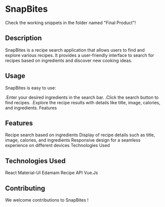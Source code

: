 # SnapBites

Check the working snippets in the folder named "Final Product"!

## Description

SnapBites is a recipe search application that allows users to find and explore various recipes. It provides a user-friendly interface to search for recipes based on ingredients and discover new cooking ideas.

## Usage

SnapBites is easy to use:

.Enter your desired ingredients in the search bar.
.Click the search button to find recipes.
.Explore the recipe results with details like title, image, calories, and ingredients.
Features

## Features
Recipe search based on ingredients
Display of recipe details such as title, image, calories, and ingredients
Responsive design for a seamless experience on different devices
Technologies Used

## Technologies Used
React
Material-UI
Edamam Recipe API
Vue.Js

## Contributing

We welcome contributions to SnapBites !